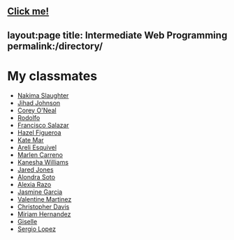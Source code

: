 [Click me!](http://test.com/)
---
layout:page
title: Intermediate Web Programming 
permalink:/directory/
---
# My classmates
* [Nakima Slaughter](https://nuunuu0.github.io)
* [Jihad Johnson](http://jihadj.github.io )
* [Corey O'Neal](https://cohunnitshots.github.io/)
* [Rodolfo](https://rodolfo02002.github.io/)
* [Francisco Salazar](https://github.com/francisco214/francisco214.github.io)
* [Hazel Figueroa](https://haazelv.github.io)
* [Kate Mar](https://katemar19.github.io/)
* [Areli Esquivel](https://getsemani02.github.io)
* [Marlen Carreno](https://marlencarreno.github.io/)
* [Kanesha Williams](https://kanesha00.github.io/)
* [Jared Jones](http://jared0425.github.io)
* [Alondra Soto](https://ookawaiitostoo.github.io/)
* [Alexia Razo](https://alexia2402.github.io/)
* [Jasmine Garcia](http://jazm1ne.github.io)
* [Valentine Martinez](https://valentin430.github.io/)
* [Christopher Davis](https://3036154.github.io/)
* [Miriam Hernandez](https://miriamlaguera.github.io/)
* [Giselle](https://odaliss12.github.io/)
* [Sergio Lopez](https://azaidensuniverses.github.io/)

